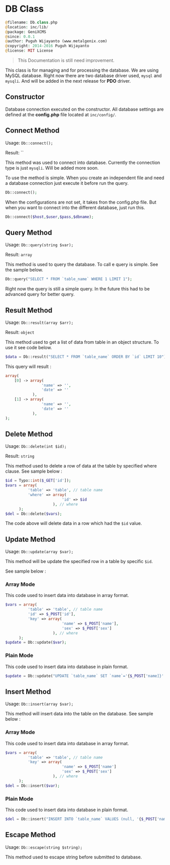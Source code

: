 # DB Class

```php
@filename: Db.class.php
@location: inc/lib/
@package: GeniXCMS
@since: 0.0.1
@author: Puguh Wijayanto (www.metalgenix.com)
@copyright: 2014-2016 Puguh Wijayanto
@license: MIT License
```

> This Documentation is still need improvement.


This class is for managing and for processing the database. We are using MySQL database. Right now there are two database driver used, `mysql` and `mysqli`. And will be added in the next release for **PDO** driver.


## Constructor

Database connection executed on the constructor. All database settings are defined at the **config.php** file located at `inc/config/`. 


## Connect Method

Usage: `Db::connect();` 

Result: ``

This method was used to connect into database. Currently the connection type is just `mysqli`. Will be added more soon. 

To use the method is simple. When you create an independent file and need a database connection just execute it before run the query. 

```php
Db::connect();
```

When the configurations are not set, it takes fron the config.php file. But when you want to connect into the different database, just run this.

```php
Db::connect($host,$user,$pass,$dbname);
```

## Query Method

Usage: `Db::query(string $var);`

Result: `array`

This method is used to query the database. To call e query is simple. See the sample below. 

```php
Db::query("SELECT * FROM `table_name` WHERE 1 LIMIT 1");
```

Right now the query is still a simple query. In the future this had to be advanced query for better query.

## Result Method

Usage: `Db::result(array $arr);`

Result: `object`

This method used to get a list of data from table in an object structure. To use it see code below.

```php
$data = Db::result("SELECT * FROM `table_name` ORDER BY `id` LIMIT 10");
```

This query will result :

```php
array(
	[0] -> array(
				'name' => '',
				'date' => ''
			),
	[1] -> array(
				'name' => '',
				'date' => ''
			),
);
```

## Delete Method

Usage: `Db::delete(int $id);`

Result: `string`

This method used to delete a row of data at the table by specified where clause. See sample below :

```php
$id = Typo::int($_GET['id']);
$vars = array(
          'table' => 'table', // table name
          'where' => array(
                         'id' => $id
                     ), // where
      );
$del = Db::delete($vars);
```

The code above will delete data in a row which had the `$id` value.


## Update Method

Usage: `Db::update(array $var);`

This method will be update the specified row in a table by specific `$id`.

See sample below :

### Array Mode

This code used to insert data into database in array format.

```php
$vars = array(
          'table' => 'table', // table name
          'id' => $_POST['id'],
          'key' => array(
                         'name' => $_POST['name'],
                         'sex' => $_POST['sex']
                     ), // where
      );
$update = Db::update($var);

```

### Plain Mode

This code used to insert data into database in plain format.

```php
$update = Db::update("UPDATE `table_name` SET `name`='{$_POST['name]}' WHERE `id` = '".$_POST['id']."')");
```

## Insert Method

Usage: `Db::insert(array $var);`

This method will insert data into the table on the database. See sample below :
### Array Mode

This code used to insert data into database in array format.

```php
$vars = array(
          'table' => 'table', // table name
          'key' => array(
                         'name' => $_POST['name']
                         'sex' => $_POST['sex']
                     ), // where
      );
$del = Db::insert($var);
```

### Plain Mode

This code used to insert data into database in plain format.

```php
$del = Db::insert("INSERT INTO `table_name` VALUES (null, '{$_POST['name]}')");
```


## Escape Method

Usage: `Db::escape(string $string);`


This method used to escape string before submitted to database. 